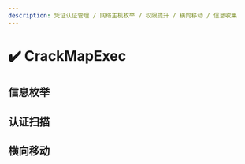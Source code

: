 ```yaml
---
description: 凭证认证管理 / 网络主机枚举 / 权限提升 / 横向移动 / 信息收集
---
```


# ✔️ CrackMapExec

## 信息枚举







## 认证扫描







## 横向移动







